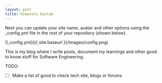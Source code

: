 ```yaml
---
layout: post
title: Himanshu Gautam 
---
```


Next you can update your site name, avatar and other options using the _config.yml file in the root of your repository (shown below).

![_config.yml]({{ site.baseurl }}/images/config.png)


This is my blog where I write posts, document my learnings and other good to know stuff for Software Engineering.



TODO:
 - [ ] Make a list of good to check tech site, blogs or forums


